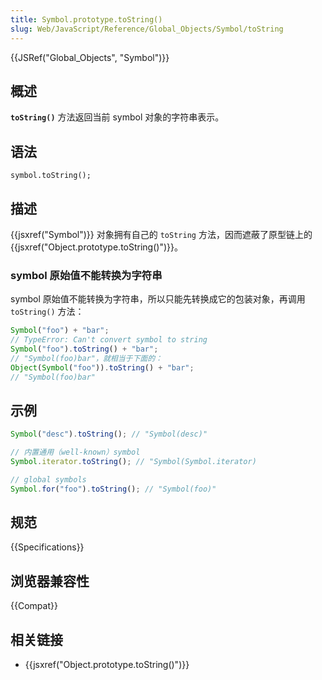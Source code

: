 ```yaml
---
title: Symbol.prototype.toString()
slug: Web/JavaScript/Reference/Global_Objects/Symbol/toString
---
```


{{JSRef("Global_Objects", "Symbol")}}

## 概述

**`toString()`** 方法返回当前 symbol 对象的字符串表示。

## 语法

```plain
symbol.toString();
```

## 描述

{{jsxref("Symbol")}} 对象拥有自己的 `toString` 方法，因而遮蔽了原型链上的 {{jsxref("Object.prototype.toString()")}}。

### symbol 原始值不能转换为字符串

symbol 原始值不能转换为字符串，所以只能先转换成它的包装对象，再调用 `toString()` 方法：

```js
Symbol("foo") + "bar";
// TypeError: Can't convert symbol to string
Symbol("foo").toString() + "bar";
// "Symbol(foo)bar"，就相当于下面的：
Object(Symbol("foo")).toString() + "bar";
// "Symbol(foo)bar"
```

## 示例

```js
Symbol("desc").toString(); // "Symbol(desc)"

// 内置通用（well-known）symbol
Symbol.iterator.toString(); // "Symbol(Symbol.iterator)

// global symbols
Symbol.for("foo").toString(); // "Symbol(foo)"
```

## 规范

{{Specifications}}

## 浏览器兼容性

{{Compat}}

## 相关链接

- {{jsxref("Object.prototype.toString()")}}
